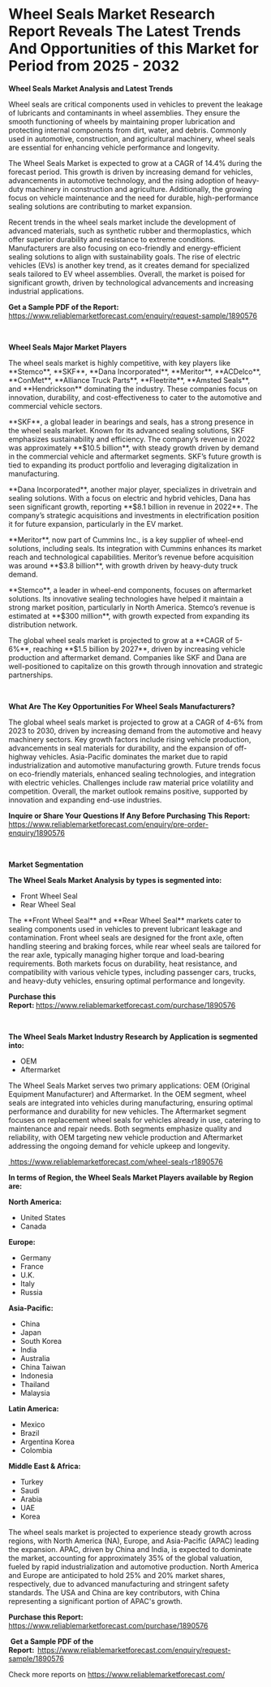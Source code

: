 <p><h1>Wheel Seals Market Research Report Reveals The Latest Trends And Opportunities of this Market for Period from 2025 - 2032</h1></p><p><strong>Wheel Seals Market Analysis and Latest Trends</strong></p>
<p><p>Wheel seals are critical components used in vehicles to prevent the leakage of lubricants and contaminants in wheel assemblies. They ensure the smooth functioning of wheels by maintaining proper lubrication and protecting internal components from dirt, water, and debris. Commonly used in automotive, construction, and agricultural machinery, wheel seals are essential for enhancing vehicle performance and longevity.</p><p>The Wheel Seals Market is expected to grow at a CAGR of 14.4% during the forecast period. This growth is driven by increasing demand for vehicles, advancements in automotive technology, and the rising adoption of heavy-duty machinery in construction and agriculture. Additionally, the growing focus on vehicle maintenance and the need for durable, high-performance sealing solutions are contributing to market expansion.</p><p>Recent trends in the wheel seals market include the development of advanced materials, such as synthetic rubber and thermoplastics, which offer superior durability and resistance to extreme conditions. Manufacturers are also focusing on eco-friendly and energy-efficient sealing solutions to align with sustainability goals. The rise of electric vehicles (EVs) is another key trend, as it creates demand for specialized seals tailored to EV wheel assemblies. Overall, the market is poised for significant growth, driven by technological advancements and increasing industrial applications.</p></p>
<p><strong>Get a Sample PDF of the Report:&nbsp;</strong> <a href="https://www.reliablemarketforecast.com/enquiry/request-sample/1890576?utm_campaign=1130&utm_medium=2&utm_source=Github&utm_content=ia&utm_term=23012025&utm_id=wheel-seals">https://www.reliablemarketforecast.com/enquiry/request-sample/1890576</a></p>
<p>&nbsp;</p>
<p><strong>Wheel Seals Major Market Players</strong></p>
<p><p>The wheel seals market is highly competitive, with key players like **Stemco**, **SKF**, **Dana Incorporated**, **Meritor**, **ACDelco**, **ConMet**, **Alliance Truck Parts**, **Fleetrite**, **Amsted Seals**, and **Hendrickson** dominating the industry. These companies focus on innovation, durability, and cost-effectiveness to cater to the automotive and commercial vehicle sectors.</p><p>**SKF**, a global leader in bearings and seals, has a strong presence in the wheel seals market. Known for its advanced sealing solutions, SKF emphasizes sustainability and efficiency. The company’s revenue in 2022 was approximately **$10.5 billion**, with steady growth driven by demand in the commercial vehicle and aftermarket segments. SKF’s future growth is tied to expanding its product portfolio and leveraging digitalization in manufacturing.</p><p>**Dana Incorporated**, another major player, specializes in drivetrain and sealing solutions. With a focus on electric and hybrid vehicles, Dana has seen significant growth, reporting **$8.1 billion in revenue in 2022**. The company’s strategic acquisitions and investments in electrification position it for future expansion, particularly in the EV market.</p><p>**Meritor**, now part of Cummins Inc., is a key supplier of wheel-end solutions, including seals. Its integration with Cummins enhances its market reach and technological capabilities. Meritor’s revenue before acquisition was around **$3.8 billion**, with growth driven by heavy-duty truck demand.</p><p>**Stemco**, a leader in wheel-end components, focuses on aftermarket solutions. Its innovative sealing technologies have helped it maintain a strong market position, particularly in North America. Stemco’s revenue is estimated at **$300 million**, with growth expected from expanding its distribution network.</p><p>The global wheel seals market is projected to grow at a **CAGR of 5-6%**, reaching **$1.5 billion by 2027**, driven by increasing vehicle production and aftermarket demand. Companies like SKF and Dana are well-positioned to capitalize on this growth through innovation and strategic partnerships.</p></p>
<p>&nbsp;</p>
<p><strong>What Are The Key Opportunities For Wheel Seals Manufacturers?</strong></p>
<p><p>The global wheel seals market is projected to grow at a CAGR of 4-6% from 2023 to 2030, driven by increasing demand from the automotive and heavy machinery sectors. Key growth factors include rising vehicle production, advancements in seal materials for durability, and the expansion of off-highway vehicles. Asia-Pacific dominates the market due to rapid industrialization and automotive manufacturing growth. Future trends focus on eco-friendly materials, enhanced sealing technologies, and integration with electric vehicles. Challenges include raw material price volatility and competition. Overall, the market outlook remains positive, supported by innovation and expanding end-use industries.</p></p>
<p><strong>Inquire or Share Your Questions If Any Before Purchasing This Report:</strong> <a href="https://www.reliablemarketforecast.com/enquiry/pre-order-enquiry/1890576?utm_campaign=1130&utm_medium=2&utm_source=Github&utm_content=ia&utm_term=23012025&utm_id=wheel-seals">https://www.reliablemarketforecast.com/enquiry/pre-order-enquiry/1890576</a></p>
<p>&nbsp;</p>
<p><strong>Market Segmentation</strong></p>
<p><strong>The Wheel Seals Market Analysis by types is segmented into:</strong></p>
<p><ul><li>Front Wheel Seal</li><li>Rear Wheel Seal</li></ul></p>
<p><p>The **Front Wheel Seal** and **Rear Wheel Seal** markets cater to sealing components used in vehicles to prevent lubricant leakage and contamination. Front wheel seals are designed for the front axle, often handling steering and braking forces, while rear wheel seals are tailored for the rear axle, typically managing higher torque and load-bearing requirements. Both markets focus on durability, heat resistance, and compatibility with various vehicle types, including passenger cars, trucks, and heavy-duty vehicles, ensuring optimal performance and longevity.</p></p>
<p><strong>Purchase this Report:&nbsp;</strong><a href="https://www.reliablemarketforecast.com/purchase/1890576?utm_campaign=1130&utm_medium=2&utm_source=Github&utm_content=ia&utm_term=23012025&utm_id=wheel-seals">https://www.reliablemarketforecast.com/purchase/1890576</a></p>
<p>&nbsp;</p>
<p><strong>The Wheel Seals Market Industry Research by Application is segmented into:</strong></p>
<p><ul><li>OEM</li><li>Aftermarket</li></ul></p>
<p><p>The Wheel Seals Market serves two primary applications: OEM (Original Equipment Manufacturer) and Aftermarket. In the OEM segment, wheel seals are integrated into vehicles during manufacturing, ensuring optimal performance and durability for new vehicles. The Aftermarket segment focuses on replacement wheel seals for vehicles already in use, catering to maintenance and repair needs. Both segments emphasize quality and reliability, with OEM targeting new vehicle production and Aftermarket addressing the ongoing demand for vehicle upkeep and longevity.</p></p>
<p><a href="https://www.reliablemarketforecast.com/wheel-seals-r1890576?utm_campaign=1130&utm_medium=2&utm_source=Github&utm_content=ia&utm_term=23012025&utm_id=wheel-seals">&nbsp;https://www.reliablemarketforecast.com/wheel-seals-r1890576</a></p>
<p><strong>In terms of Region, the Wheel Seals Market Players available by Region are:</strong></p>
<p>
    <p> <strong> North America: </strong>
        <ul>
            <li>United States</li>
            <li>Canada</li>
        </ul>
        </p> 
    <p> <strong> Europe: </strong>
        <ul>
            <li>Germany</li>
            <li>France</li>
            <li>U.K.</li>
            <li>Italy</li>
            <li>Russia</li>
        </ul>
        </p> 
    <p> <strong> Asia-Pacific: </strong>
        <ul>
            <li>China</li>
            <li>Japan</li>
            <li>South Korea</li>
            <li>India</li>
            <li>Australia</li>
            <li>China Taiwan</li>
            <li>Indonesia</li>
            <li>Thailand</li>
            <li>Malaysia</li>
        </ul>
        </p> 
    <p> <strong> Latin America: </strong>
        <ul>
            <li>Mexico</li>
            <li>Brazil</li>
            <li>Argentina Korea</li>
            <li>Colombia</li>
        </ul>
        </p> 
    <p> <strong> Middle East & Africa: </strong>
        <ul>
            <li>Turkey</li>
            <li>Saudi</li>
            <li>Arabia</li>
            <li>UAE</li>
            <li>Korea</li>
        </ul>
    </p>
    </p>
<p><p>The wheel seals market is projected to experience steady growth across regions, with North America (NA), Europe, and Asia-Pacific (APAC) leading the expansion. APAC, driven by China and India, is expected to dominate the market, accounting for approximately 35% of the global valuation, fueled by rapid industrialization and automotive production. North America and Europe are anticipated to hold 25% and 20% market shares, respectively, due to advanced manufacturing and stringent safety standards. The USA and China are key contributors, with China representing a significant portion of APAC's growth.</p></p>
<p><strong>Purchase this Report: </strong><a href="https://www.reliablemarketforecast.com/purchase/1890576?utm_campaign=1130&utm_medium=2&utm_source=Github&utm_content=ia&utm_term=23012025&utm_id=wheel-seals">https://www.reliablemarketforecast.com/purchase/1890576</a></p>
<p>&nbsp;<strong>Get a Sample PDF of the Report:&nbsp;&nbsp;</strong><a href="https://www.reliablemarketforecast.com/enquiry/request-sample/1890576?utm_campaign=1130&utm_medium=2&utm_source=Github&utm_content=ia&utm_term=23012025&utm_id=wheel-seals">https://www.reliablemarketforecast.com/enquiry/request-sample/1890576</a></p>
<p><strong></strong></p>
<p>Check more reports on <a href="https://www.reliablemarketforecast.com/?utm_campaign=1130&utm_medium=2&utm_source=Github&utm_content=ia&utm_term=23012025&utm_id=wheel-seals">https://www.reliablemarketforecast.com/</a></p>